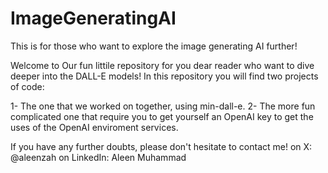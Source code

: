 # ImageGeneratingAI
This is for those who want to explore the image generating AI further!

Welcome to Our fun littile repository for you dear reader who want to dive deeper into the DALL-E models!
In this repository you will find two projects of code:

1- The one that we worked on together, using min-dall-e.
2- The more fun complicated one that require you to get yourself an OpenAI key to get the uses of the OpenAI enviroment services.

If you have any further doubts, please don't hesitate to contact me!
on X: @aleenzah
on LinkedIn: Aleen Muhammad
